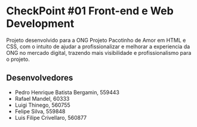 # CheckPoint #01 Front-end e Web Development

Projeto desenvolvido para a ONG Projeto Pacotinho de Amor em HTML e CSS, com o intuito de ajudar a profissionalizar e melhorar a experiencia da ONG no mercado digital, trazendo mais visibilidade e profissionalismo para o projeto.

## Desenvolvedores
- Pedro Henrique Batista Bergamin, 559443
- Rafael Mandel, 60333
- Luigi Thinego, 560755
- Felipe Silva, 559848
- Luis Filipe Crivellaro, 560877
